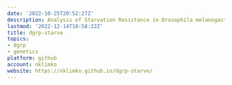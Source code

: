 ```yaml
---
date: '2022-10-25T20:52:27Z'
description: Analysis of Starvation Resistance in Drosophila melanogaster
lastmod: '2022-12-14T18:58:22Z'
title: dgrp-starve
topics:
- dgrp
- genetics
platform: github
account: nklimko
website: https://nklimko.github.io/dgrp-starve/
---
```



